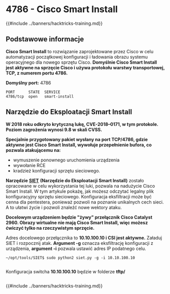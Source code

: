# 4786 - Cisco Smart Install

{{#include ../banners/hacktricks-training.md}}


## Podstawowe informacje

**Cisco Smart Install** to rozwiązanie zaprojektowane przez Cisco w celu automatyzacji początkowej konfiguracji i ładowania obrazu systemu operacyjnego dla nowego sprzętu Cisco. **Domyślnie Cisco Smart Install jest aktywne na sprzęcie Cisco i używa protokołu warstwy transportowej, TCP, z numerem portu 4786.**

**Domyślny port:** 4786
```
PORT      STATE  SERVICE
4786/tcp  open   smart-install
```
## **Narzędzie do Eksploatacji Smart Install**

**W 2018 roku odkryto krytyczną lukę, CVE-2018–0171, w tym protokole. Poziom zagrożenia wynosi 9.8 w skali CVSS.**

**Specjalnie przygotowany pakiet wysłany na port TCP/4786, gdzie aktywne jest Cisco Smart Install, wywołuje przepełnienie bufora, co pozwala atakującemu na:**

- wymuszenie ponownego uruchomienia urządzenia
- wywołanie RCE
- kradzież konfiguracji sprzętu sieciowego.

**Narzędzie** [**SIET**](https://github.com/frostbits-security/SIET) **(Narzędzie do Eksploatacji Smart Install)** zostało opracowane w celu wykorzystania tej luki, pozwala na nadużycie Cisco Smart Install. W tym artykule pokażę, jak możesz odczytać legalny plik konfiguracyjny sprzętu sieciowego. Konfiguracja eksfiltracji może być cenna dla pentestera, ponieważ pozwoli na poznanie unikalnych cech sieci. A to ułatwi życie i pozwoli znaleźć nowe wektory ataku.

**Docelowym urządzeniem będzie "żywy" przełącznik Cisco Catalyst 2960. Obrazy wirtualne nie mają Cisco Smart Install, więc możesz ćwiczyć tylko na rzeczywistym sprzęcie.**

Adres docelowego przełącznika to **10.10.100.10 i CSI jest aktywne.** Załaduj SIET i rozpocznij atak. **Argument -g** oznacza eksfiltrację konfiguracji z urządzenia, **argument -i** pozwala ustawić adres IP podatnego celu.
```
~/opt/tools/SIET$ sudo python2 siet.py -g -i 10.10.100.10
```
<figure><img src="../images/image (773).png" alt=""><figcaption></figcaption></figure>

Konfiguracja switcha **10.10.100.10** będzie w folderze **tftp/**

<figure><img src="../images/image (1116).png" alt=""><figcaption></figcaption></figure>


{{#include ../banners/hacktricks-training.md}}
